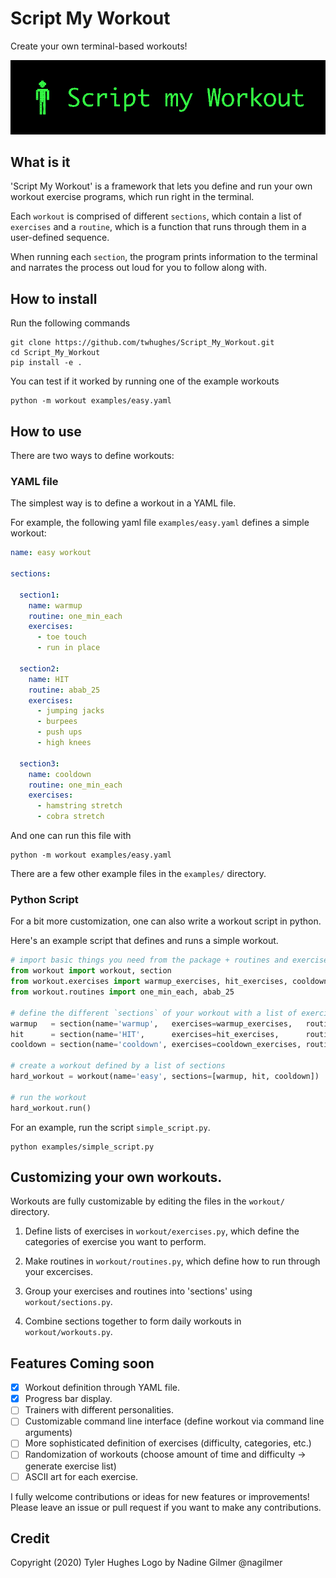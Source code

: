 # Script My Workout

Create your own terminal-based workouts!

![](img/word-and-jack.gif)

## What is it

'Script My Workout' is a framework that lets you define and run your own workout exercise programs, which run right in the terminal.

Each `workout` is comprised of different `sections`, which contain a list of `exercises` and a `routine`, which is a function that runs through them in a user-defined sequence.

When running each `section`, the program prints information to the terminal and narrates the process out loud for you to follow along with.

## How to install

Run the following commands

    git clone https://github.com/twhughes/Script_My_Workout.git
    cd Script_My_Workout
    pip install -e .

You can test if it worked by running one of the example workouts

    python -m workout examples/easy.yaml

## How to use

There are two ways to define workouts:

### YAML file

The simplest way is to define a workout in a YAML file.

For example, the following yaml file `examples/easy.yaml` defines a simple workout:

```yaml
name: easy workout

sections:

  section1:
    name: warmup
    routine: one_min_each
    exercises:
      - toe touch
      - run in place

  section2:
    name: HIT
    routine: abab_25
    exercises:
      - jumping jacks
      - burpees
      - push ups
      - high knees

  section3:
    name: cooldown
    routine: one_min_each
    exercises:
      - hamstring stretch
      - cobra stretch
```

And one can run this file with

    python -m workout examples/easy.yaml

There are a few other example files in the `examples/` directory.


### Python Script

For a bit more customization, one can also write a workout script in python.

Here's an example script that defines and runs a simple workout.

```python
# import basic things you need from the package + routines and exercises
from workout import workout, section
from workout.exercises import warmup_exercises, hit_exercises, cooldown_exercises
from workout.routines import one_min_each, abab_25

# define the different `sections` of your workout with a list of exercises and a routine for running them
warmup   = section(name='warmup',   exercises=warmup_exercises,   routine=one_min_each)
hit      = section(name='HIT',      exercises=hit_exercises,      routine=abab_25)
cooldown = section(name='cooldown', exercises=cooldown_exercises, routine=one_min_each)

# create a workout defined by a list of sections
hard_workout = workout(name='easy', sections=[warmup, hit, cooldown])

# run the workout
hard_workout.run()
```

For an example, run the script `simple_script.py`.

    python examples/simple_script.py

## Customizing your own workouts.

Workouts are fully customizable by editing the files in the `workout/` directory.

1.  Define lists of exercises in `workout/exercises.py`, which define the categories of exercise you want to perform.

2.  Make routines in `workout/routines.py`, which define how to run through your excercises.

3.  Group your exercises and routines into 'sections' using `workout/sections.py`.

4.  Combine sections together to form daily workouts in `workout/workouts.py`.

## Features Coming soon

- [x] Workout definition through YAML file.
- [x] Progress bar display.
- [ ] Trainers with different personalities.
- [ ] Customizable command line interface (define workout via command line arguments)
- [ ] More sophisticated definition of exercises (difficulty, categories, etc.)
- [ ] Randomization of workouts (choose amount of time and difficulty -> generate exercise list)
- [ ] ASCII art for each exercise.

I fully welcome contributions or ideas for new features or improvements!  Please leave an issue or pull request if you want to make any contributions.

## Credit

Copyright (2020) Tyler Hughes
Logo by Nadine Gilmer @nagilmer


